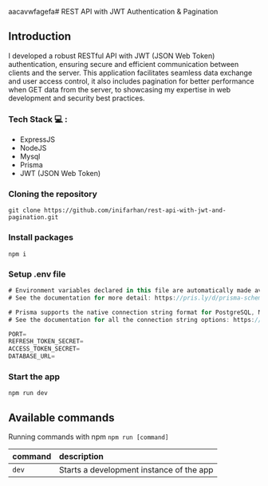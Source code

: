aacavwfagefa# REST API with JWT Authentication & Pagination

## Introduction
I developed a robust RESTful API with JWT (JSON Web Token) authentication, ensuring secure and efficient communication between clients and the server. This application facilitates seamless data exchange and user access control, it also includes pagination for better performance when GET data from the server, to showcasing my expertise in web development and security best practices.

### Tech Stack 💻 :
- ExpressJS
- NodeJS
- Mysql
- Prisma
- JWT (JSON Web Token)

### Cloning the repository

```shell
git clone https://github.com/inifarhan/rest-api-with-jwt-and-pagination.git
```

### Install packages

```shell
npm i
```

### Setup .env file


```js
# Environment variables declared in this file are automatically made available to Prisma.
# See the documentation for more detail: https://pris.ly/d/prisma-schema#accessing-environment-variables-from-the-schema

# Prisma supports the native connection string format for PostgreSQL, MySQL, SQLite, SQL Server, MongoDB and CockroachDB.
# See the documentation for all the connection string options: https://pris.ly/d/connection-strings

PORT=
REFRESH_TOKEN_SECRET=
ACCESS_TOKEN_SECRET=
DATABASE_URL=
```

### Start the app

```shell
npm run dev
```

## Available commands

Running commands with npm `npm run [command]`

| command         | description                              |
| :-------------- | :--------------------------------------- |
| `dev`           | Starts a development instance of the app |
